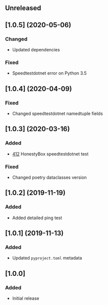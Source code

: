 ## Unreleased

## [1.0.5] (2020-05-06)
### Changed
* Updated dependencies

### Fixed
* Speedtestdotnet error on Python 3.5

## [1.0.4] (2020-04-09)
### Fixed
* Changed speedtestdotnet namedtuple fields

## [1.0.3] (2020-03-16)
### Added
* [412](https://trello.com/c/F7Ep7b0G/412-implement-speedtestdotnet-hb-measurement) HonestyBox speedtestdotnet test
### Fixed
* Changed poetry dataclasses version

## [1.0.2] (2019-11-19)
### Added
* Added detailed ping test

## [1.0.1] (2019-11-13)
### Added
* Updated `pyproject.toml` metadata

## [1.0.0]
### Added
* Initial release
